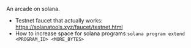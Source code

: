An arcade on solana.

- Testnet faucet that actually works: https://solanatools.xyz/faucet/testnet.html
- How to increase space for solana programs `solana program extend <PROGRAM_ID> <MORE_BYTES>`